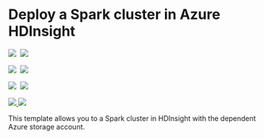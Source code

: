 # Deploy a Spark cluster in Azure HDInsight

<IMG SRC="https://azbotstorage.blob.core.windows.net/badges/101-hdinsight-spark-linux/PublicLastTestDate.svg" />&nbsp;
<IMG SRC="https://azbotstorage.blob.core.windows.net/badges/101-hdinsight-spark-linux/PublicDeployment.svg" />&nbsp;

<IMG SRC="https://azbotstorage.blob.core.windows.net/badges/101-hdinsight-spark-linux/FairfaxLastTestDate.svg" />&nbsp;
<IMG SRC="https://azbotstorage.blob.core.windows.net/badges/101-hdinsight-spark-linux/FairfaxDeployment.svg" />&nbsp;

<IMG SRC="https://azbotstorage.blob.core.windows.net/badges/101-hdinsight-spark-linux/BestPracticeResult.svg" />&nbsp;
<IMG SRC="https://azbotstorage.blob.core.windows.net/badges/101-hdinsight-spark-linux/CredScanResult.svg" />&nbsp;

<a href="https://portal.azure.com/#create/Microsoft.Template/uri/https%3A%2F%2Fraw.githubusercontent.com%2FAzure%2Fazure-quickstart-templates%2Fmaster%2F101-hdinsight-spark-linux%2Fazuredeploy.json" target="_blank">
    <img src="http://azuredeploy.net/deploybutton.png"/>
</a>
<a href="http://armviz.io/#/?load=https%3A%2F%2Fraw.githubusercontent.com%2FAzure%2Fazure-quickstart-templates%2Fmaster%2F101-hdinsight-spark-linux%2Fazuredeploy.json" target="_blank">
    <img src="http://armviz.io/visualizebutton.png"/>
</a>

This template allows you to a Spark cluster in HDInsight  with the dependent Azure storage account.
